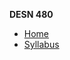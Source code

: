 **DESN 480**
* [Home](/)
* [Syllabus](/syllabus/README.md)

<!-- **Your Projects.**
* [Rates & Salary](/salary/README.md)
* [Contracts](/your-project/contracts/README.md)
* [Creative Briefs](your-project/creative-briefs/README.md)

**Your Business.**
* [The Co.](/your-business/one-sheets/README.md)
* [Incorporation](/business/incorporation.md)
* [Co. Money](/business/co-money.md)
* [Taxes](/taxes/README.md)

**Your Life.**
* [Mindfulness](/mindfulness/README.md)
* [Your Time](/mindfulness/time-management.md)
* [Your Money](/mindfulness/personal-budgeting.md) -->